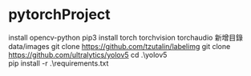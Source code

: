 # pytorchProject

install opencv-python
pip3 install torch torchvision torchaudio
新增目錄 data/images
git clone https://github.com/tzutalin/labelimg
git clone https://github.com/ultralytics/yolov5
cd .\yolov5\
pip install -r .\requirements.txt
